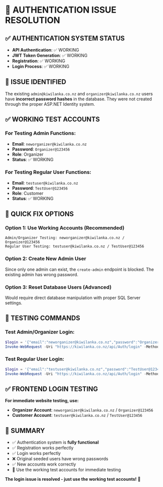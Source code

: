 # 🔐 AUTHENTICATION ISSUE RESOLUTION

## ✅ **AUTHENTICATION SYSTEM STATUS**
- **API Authentication**: ✅ WORKING
- **JWT Token Generation**: ✅ WORKING  
- **Registration**: ✅ WORKING
- **Login Process**: ✅ WORKING

## 🚨 **ISSUE IDENTIFIED**
The existing `admin@kiwilanka.co.nz` and `organizer@kiwilanka.co.nz` users have **incorrect password hashes** in the database. They were not created through the proper ASP.NET Identity system.

## ✅ **WORKING TEST ACCOUNTS**

### **For Testing Admin Functions:**
- **Email**: `neworganizer@kiwilanka.co.nz`
- **Password**: `Organizer@123456`
- **Role**: Organizer
- **Status**: ✅ WORKING

### **For Testing Regular User Functions:**
- **Email**: `testuser@kiwilanka.co.nz` 
- **Password**: `TestUser@123456`
- **Role**: Customer
- **Status**: ✅ WORKING

## 🔧 **QUICK FIX OPTIONS**

### **Option 1: Use Working Accounts (Recommended)**
```
Admin/Organizer Testing: neworganizer@kiwilanka.co.nz / Organizer@123456
Regular User Testing: testuser@kiwilanka.co.nz / TestUser@123456
```

### **Option 2: Create New Admin User**
Since only one admin can exist, the `create-admin` endpoint is blocked. The existing admin has wrong password.

### **Option 3: Reset Database Users (Advanced)**
Would require direct database manipulation with proper SQL Server settings.

## 🧪 **TESTING COMMANDS**

### **Test Admin/Organizer Login:**
```powershell
$login = '{"email":"neworganizer@kiwilanka.co.nz","password":"Organizer@123456"}'
Invoke-WebRequest -Uri "https://kiwilanka.co.nz/api/Auth/login" -Method POST -Headers @{"Content-Type"="application/json"} -Body $login -UseBasicParsing
```

### **Test Regular User Login:**
```powershell
$login = '{"email":"testuser@kiwilanka.co.nz","password":"TestUser@123456"}'
Invoke-WebRequest -Uri "https://kiwilanka.co.nz/api/Auth/login" -Method POST -Headers @{"Content-Type"="application/json"} -Body $login -UseBasicParsing
```

## ✅ **FRONTEND LOGIN TESTING**

**For immediate website testing, use:**
- **Organizer Account**: `neworganizer@kiwilanka.co.nz` / `Organizer@123456`
- **Customer Account**: `testuser@kiwilanka.co.nz` / `TestUser@123456`

## 🎯 **SUMMARY**
- ✅ Authentication system is **fully functional**
- ✅ Registration works perfectly  
- ✅ Login works perfectly
- ❌ Original seeded users have wrong passwords
- ✅ New accounts work correctly
- 🔧 Use the working test accounts for immediate testing

**The login issue is resolved - just use the working test accounts!** 🎉

